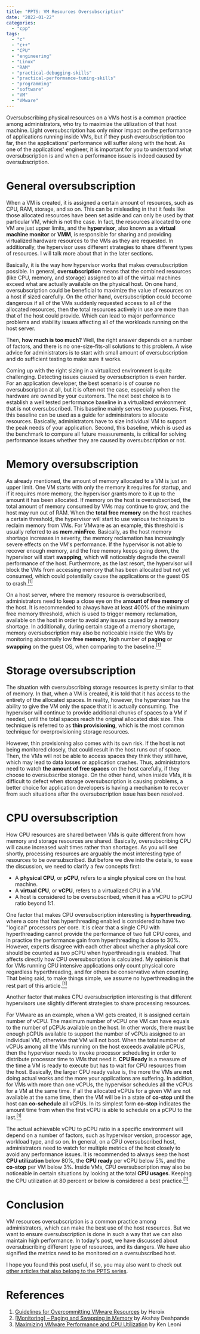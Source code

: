 ```yaml
---
title: "PPTS: VM Resources Oversubscription"
date: "2022-01-22"
categories:
  - "cpp"
tags:
  - "c"
  - "c++"
  - "CPU"
  - "engineering"
  - "Linux"
  - "RAM"
  - "practical-debugging-skills"
  - "practical-performance-tuning-skills"
  - "programming"
  - "software"
  - "VM"
  - "VMware"
---
```


Oversubscribing physical resources on a VMs host is a common practice among administrators, who try to maximize the utilization of that host machine. Light oversubscription has only minor impact on the performance of applications running inside VMs, but if they push oversubscription too far, then the applications' performance will suffer along with the host. As one of the applications' engineer, it is important for you to understand what oversubscription is and when a performance issue is indeed caused by oversubscription.


# General oversubscription

When a VM is created, it is assigned a certain amount of resources, such as CPU, RAM, storage, and so on. This can be misleading in that it feels like those allocated resources have been set aside and can only be used by that particular VM, which is not the case. In fact, the resources allocated to one VM are just upper limits, and the **hypervisor**, also known as a **virtual machine monitor** or **VMM**, is responsible for sharing and providing virtualized hardware resources to the VMs as they are requested. In additionally, the hypervisor uses different strategies to share different types of resources. I will talk more about that in the later sections.

Basically, it is the way how hypervisor works that makes oversubscription possible. In general, **oversubscription** means that the combined resources (like CPU, memory, and storage) assigned to all of the virtual machines exceed what are actually available on the physical host. On one hand, oversubscription could be beneficial to maximize the value of resources on a host if sized carefully. On the other hand, oversubscription could become dangerous if all of the VMs suddenly requested access to all of the allocated resources, then the total resources actively in use are more than that of the host could provide. Which can lead to major performance problems and stability issues affecting all of the workloads running on the host server.

Then, **how much is too much?** Well, the right answer depends on a number of factors, and there is no one-size-fits-all solutions to this problem. A wise advice for administrators is to start with small amount of oversubscription and do sufficient testing to make sure it works.

Coming up with the right sizing in a virtualized environment is quite challenging. Detecting issues caused by oversubscription is even harder. For an application developer, the best scenario is of course no oversubscription at all, but it is often not the case, especially when the hardware are owned by your customers. The next best choice is to establish a well tested performance baseline in a virtualized environment that is not oversubscribed. This baseline mainly serves two purposes. First, this baseline can be used as a guide for administrators to allocate resources. Basically, administrators have to size individual VM to support the peak needs of your application. Second, this baseline, which is used as the benchmark to compare all future measurements, is critical for solving performance issues whether they are caused by oversubscription or not.


# Memory oversubscription

As already mentioned, the amount of memory allocated to a VM is just an upper limit. One VM starts with only the memory it requires for startup, and if it requires more memory, the hypervisor grants more to it up to the amount it has been allocated. If memory on the host is oversubscribed, the total amount of memory consumed by VMs may continue to grow, and the host may run out of RAM. When the **total free memory** on the host reaches a certain threshold, the hypervisor will start to use various techniques to reclaim memory from VMs. For VMware as an example, this threshold is usually referred to as **mem.minFree**. Basically, as the host memory shortage increases in severity, the memory reclamation has increasingly severe effects on the VM's performance. If the hypervisor is not able to recover enough memory, and the free memory keeps going down, the hypervisor will start **swapping**, which will noticeably degrade the overall performance of the host. Furthermore, as the last resort, the hypervisor will block the VMs from accessing memory that has been allocated but not yet consumed, which could potentially cause the applications or the guest OS to crash.[<sup>\[1\]</sup>](#references)

On a host server, where the memory resource is oversubscribed, administrators need to keep a close eye on the **amount of free memory** of the host. It is recommended to always have at least 400% of the minimum free memory threshold, which is used to trigger memory reclamation, available on the host in order to avoid any issues caused by a memory shortage. In additionally, during certain stage of a memory shortage, memory oversubscription may also be noticeable inside the VMs by monitoring abnormally low **free memory**, high number of **paging** or **swapping** on the guest OS, when comparing to the baseline.[<sup>\[1\]</sup>](#references)


# Storage oversubscription

The situation with oversubscribing storage resources is pretty similar to that of memory. In that, when a VM is created, it is told that it has access to the entirety of the allocated spaces. In reality, however, the hypervisor has the ability to give the VM only the space that it is actually consuming. The hypervisor will continue to provide additional chunks of spaces to a VM if needed, until the total spaces reach the original allocated disk size. This technique is referred to as **thin provisioning**, which is the most common technique for overprovisioning storage resources.

However, thin provisioning also comes with its own risk. If the host is not being monitored closely, that could result in the host runs out of space. Then, the VMs will not be able to access spaces they think they still have, which may lead to data losses or application crashes. Thus, administrators need to watch **the amount of free spaces** on the host carefully, if they choose to oversubscribe storage. On the other hand, when inside VMs, it is difficult to defect when storage oversubscription is causing problems, a better choice for application developers is having a mechanism to recover from such situations after the oversubscription issue has been resolved.


# CPU oversubscription

How CPU resources are shared between VMs is quite different from how memory and storage resources are shared. Basically, oversubscribing CPU will cause increased wait times rather than shortages. As you will see shortly, processing resources are arguably the most interesting type of resources to be oversubscribed. But before we dive into the details, to ease the discussion, we need to clarify a few concepts first:

* A **physical CPU**, or **pCPU**, refers to a single physical core on the host machine.
* A **virtual CPU**, or **vCPU**, refers to a virtualized CPU in a VM.
* A host is considered to be oversubscribed, when it has a vCPU to pCPU ratio beyond 1:1.

One factor that makes CPU oversubscription interesting is **hyperthreading**, where a core that has hyperthreading enabled is considered to have two "logical" processors per core. It is clear that a single CPU with hyperthreading cannot provide the performance of two full CPU cores, and in practice the performance gain from hyperthreading is close to 30%. However, experts disagree with each other about whether a physical core should be counted as two pCPU when hyperthreading is enabled. That affects directly how CPU oversubscription is calculated. My opinion is that for VMs running CPU intensive applications only count physical core regardless hyperthreading, and for others be conservative when counting. That being said, to make things simple, we assume no hyperthreading in the rest part of this article.[<sup>\[1\]</sup>](#references)

Another factor that makes CPU oversubscription interesting is that different hypervisors use slightly different strategies to share processing resources.

For VMware as an example, when a VM gets created, it is assigned certain number of vCPU. The maximum number of vCPU one VM can have equals to the number of pCPUs available on the host. In other words, there must be enough pCPUs available to support the number of vCPUs assigned to an individual VM, otherwise that VM will not boot. When the total number of vCPUs among all the VMs running on the host exceeds available pCPUs, then the hypervisor needs to invoke processor scheduling in order to distribute processor time to VMs that need it. **CPU Ready** is a measure of the time a VM is ready to execute but has to wait for CPU resources from the host. Basically, the larger CPU ready value is, the more the VMs are **not** doing actual works and the more your applications are suffering. In addition, for VMs with more than one vCPUs, the hypervisor schedules all the vCPUs for a VM at the same time. If all the allocated vCPUs for a given VM are not available at the same time, then the VM will be in a state of **co-stop** until the host can **co-schedule** all vCPUs. In its simplest form **co-stop** indicates the amount time from when the first vCPU is able to schedule on a pCPU to the last.[<sup>\[1\]</sup>](#references)

The actual achievable vCPU to pCPU ratio in a specific environment will depend on a number of factors, such as hypervisor version, processor age, workload type, and so on. In general, on a CPU oversubscribed host, administrators need to watch for multiple metrics of the host closely to avoid any performance issues. It is recommended to always keep the host **CPU utilization** below 80%, the **CPU ready** per vCPU below 5%, and the **co-stop** per VM below 3%. Inside VMs, CPU oversubscription may also be noticeable in certain situations by looking at the total **CPU usages**. Keeping the CPU utilization at 80 percent or below is considered a best practice.[<sup>\[1\]</sup>](#references)


# Conclusion

VM resources oversubscription is a common practice among administrators, which can make the best use of the host resources. But we want to ensure oversubscription is done in such a way that we can also maintain high performance. In today's post, we have discussed about oversubscribing different type of resources, and its dangers. We have also signified the metrics need to be monitored on a oversubscribed host.

I hope you found this post useful, if so, you may also want to check out [other articles that also belong to the PPTS series](/ppts). <!-- JEKYLL_RELATIVE_URL_CHECK_SKIP_LINE -->


# References

1. [Guidelines for Overcommitting VMware Resources](https://www.heroix.com/download/Guidelines_for_Overcommitting_VMware_Resources.pdf) by Heroix
1. [\[Monitoring\] – Paging and Swapping in Memory](https://performanceengineeringin.wordpress.com/2019/12/09/monitoring-paging-and-swapping-in-memory/) by Akshay Deshpande
1. [Maximizing VMware Performance and CPU Utilization](https://www.heroix.com/blog/vmware-vcpu-over-allocation/) by Ken Leoni
